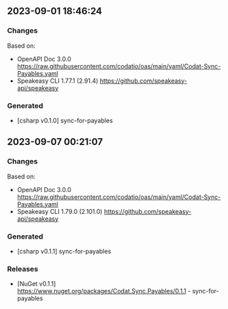 

## 2023-09-01 18:46:24
### Changes
Based on:
- OpenAPI Doc 3.0.0 https://raw.githubusercontent.com/codatio/oas/main/yaml/Codat-Sync-Payables.yaml
- Speakeasy CLI 1.77.1 (2.91.4) https://github.com/speakeasy-api/speakeasy
### Generated
- [csharp v0.1.0] sync-for-payables

## 2023-09-07 00:21:07
### Changes
Based on:
- OpenAPI Doc 3.0.0 https://raw.githubusercontent.com/codatio/oas/main/yaml/Codat-Sync-Payables.yaml
- Speakeasy CLI 1.79.0 (2.101.0) https://github.com/speakeasy-api/speakeasy
### Generated
- [csharp v0.1.1] sync-for-payables
### Releases
- [NuGet v0.1.1] https://www.nuget.org/packages/Codat.Sync.Payables/0.1.1 - sync-for-payables